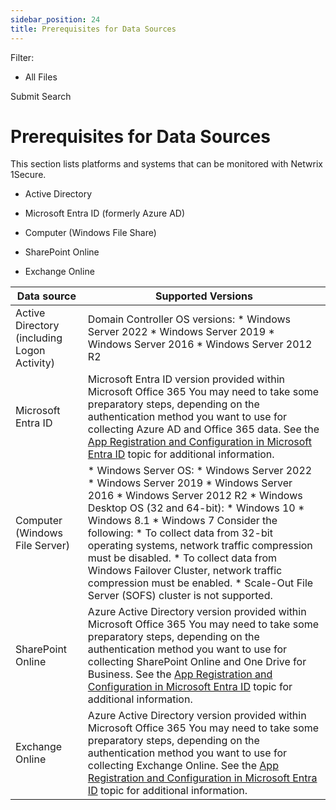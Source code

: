 ```yaml
---
sidebar_position: 24
title: Prerequisites for Data Sources
---
```


Filter: 

* All Files

Submit Search

# Prerequisites for Data Sources

This section lists platforms and systems that can be monitored with Netwrix 1Secure.

* Active Directory

* Microsoft Entra ID (formerly Azure AD)

* Computer (Windows File Share)
* SharePoint Online
* Exchange Online

| Data source | Supported Versions |
| --- | --- |
| Active Directory  (including Logon Activity) | Domain Controller OS versions:   * Windows Server 2022 * Windows Server 2019 * Windows Server 2016 * Windows Server 2012 R2 |
| Microsoft Entra ID | Microsoft Entra ID version provided within Microsoft Office 365  You may need to take some preparatory steps, depending on the authentication method you want to use for collecting Azure AD and Office 365 data. See the [App Registration and Configuration in Microsoft Entra ID](../Configuration/EntraID/RegisterConfig "App Registration and Configuration in Microsoft Entra ID") topic for additional information. |
| Computer (Windows File Server) | * Windows Server OS:   * Windows Server 2022   * Windows Server 2019   * Windows Server 2016   * Windows Server 2012 R2 * Windows Desktop OS (32 and 64-bit):   * Windows 10   * Windows 8.1   * Windows 7   Consider the following:   * To collect data from 32-bit operating systems, network traffic compression must be disabled. * To collect data from Windows Failover Cluster, network traffic compression must be enabled. * Scale-Out File Server (SOFS) cluster is not supported. |
| SharePoint Online | Azure Active Directory version provided within Microsoft Office 365  You may need to take some preparatory steps, depending on the authentication method you want to use for collecting SharePoint Online and One Drive for Business. See the [App Registration and Configuration in Microsoft Entra ID](../Configuration/EntraID/RegisterConfig "App Registration and Configuration in Microsoft Entra ID") topic for additional information. |
| Exchange Online | Azure Active Directory version provided within Microsoft Office 365  You may need to take some preparatory steps, depending on the authentication method you want to use for collecting Exchange Online. See the [App Registration and Configuration in Microsoft Entra ID](../Configuration/EntraID/RegisterConfig "App Registration and Configuration in Microsoft Entra ID") topic for additional information. |